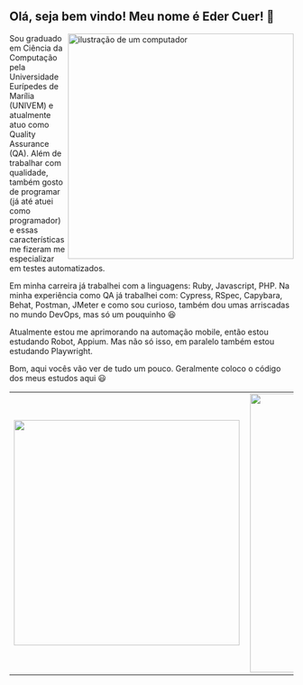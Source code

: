## Olá, seja bem vindo! Meu nome é <strong>Eder Cuer</strong>! 👋

<img src="https://raw.githubusercontent.com/MicaelliMedeiros/micaellimedeiros/master/image/computer-illustration.png" alt="ilustração de um computador" min-width="400px" max-width="400px" width="400px" align="right">

<p align="left">
Sou graduado em Ciência da Computação pela Universidade Eurípedes de Marília (UNIVEM) e atualmente atuo como Quality Assurance (QA). Além de trabalhar com qualidade, também gosto de programar (já até atuei como programador) e essas características me fizeram me especializar em testes automatizados. 

Em minha carreira já trabalhei com a linguagens: Ruby, Javascript, PHP. Na minha experiência como QA já trabalhei com: Cypress, RSpec, Capybara, Behat, Postman, JMeter e como sou curioso, também dou umas arriscadas no mundo DevOps, mas só um pouquinho :laughing:

Atualmente estou me aprimorando na automação mobile, então estou estudando Robot, Appium. Mas não só isso, em paralelo também estou estudando Playwright.

Bom, aqui vocês vão ver de tudo um pouco. Geralmente coloco o código dos meus estudos aqui :smiley:

<center>
  <table>
    <tr>
        <td><img width="400px" align="left" src="https://github-readme-stats-git-masterrstaa-rickstaa.vercel.app/api/top-langs/?username=EderCuer&hide=html,TSQL,CSS,PLSQL,php,SCSS,Jupyter%20Notebook&layout=compact&count_private=true&langs_count=8&bg_color=333333&text_color=ffffff" /></td>
        <td><img width="495px" align="left" src="https://github-readme-stats-git-masterrstaa-rickstaa.vercel.app/api?username=EderCuer&show_icons=true&count_private=true&bg_color=333333&text_color=ffffff" /></td>
    </tr>   
  </table>
</center>
